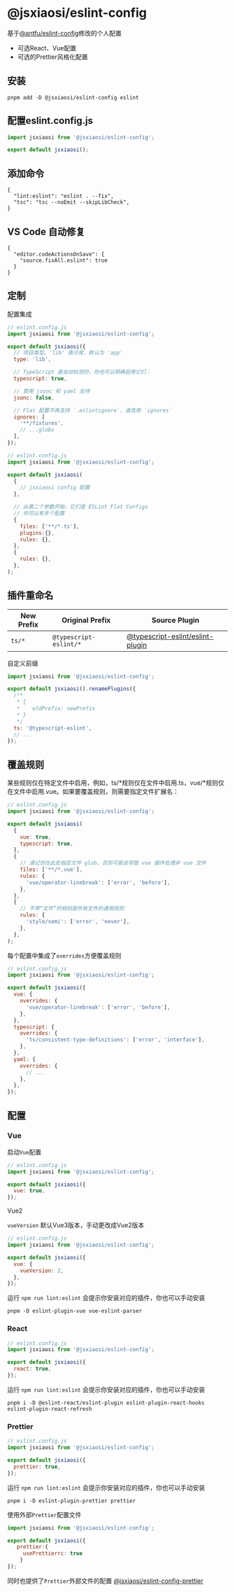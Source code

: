 # @jsxiaosi/eslint-config

基于[@antfu/eslint-config](https://github.com/antfu/eslint-config)修改的个人配置

- 可选React、Vue配置
- 可选的Prettier风格化配置

## 安装

```base
pnpm add -D @jsxiaosi/eslint-config eslint
```

## 配置eslint.config.js

```javascript
import jsxiaosi from '@jsxiaosi/eslint-config';

export default jsxiaosi();
```

## 添加命令

```base
{
  "lint:eslint": "eslint . --fix",
  "tsc": "tsc --noEmit --skipLibCheck",
}
```

## VS Code 自动修复

```base
{
  "editor.codeActionsOnSave": {
    "source.fixAll.eslint": true
  }
}

```

## 定制

配置集成

```javascript
// eslint.config.js
import jsxiaosi from '@jsxiaosi/eslint-config';

export default jsxiaosi({
  // 项目类型。'lib' 表示库，默认为 'app'
  type: 'lib',

  // TypeScript 是自动检测的，你也可以明确启用它们：
  typescript: true,

  // 禁用 jsonc 和 yaml 支持
  jsonc: false,

  // Flat 配置不再支持 `.eslintignore`，请改用 `ignores`
  ignores: [
    '**/fixtures',
    // ...globs
  ],
});
```

```javascript
// eslint.config.js
import jsxiaosi from '@jsxiaosi/eslint-config';

export default jsxiaosi(
  {
    // jsxiaosi config 配置
  },

  // 从第二个参数开始，它们是 ESLint Flat Configs
  // 你可以有多个配置
  {
    files: ['**/*.ts'],
    plugins:{},
    rules: {},
  },
  {
    rules: {},
  },
);
```

## 插件重命名

| New Prefix | Original Prefix | Source Plugin |
| --- | --- | --- |
| `ts/*` | `@typescript-eslint/*` | [@typescript-eslint/eslint-plugin](https://github.com/typescript-eslint/typescript-eslint) |

自定义前缀

```javascript
import jsxiaosi from '@jsxiaosi/eslint-config';

export default jsxiaosi().renamePlugins({
  /**
   * {
   *    oldPrefix: newPrefix
   * }
   */
  ts: '@typescript-eslint',
  // ...
});
```

## 覆盖规则

某些规则仅在特定文件中启用，例如，ts/*规则仅在文件中启用.ts，vue/*规则仅在文件中启用.vue。如果要覆盖规则，则需要指定文件扩展名：

```javascript
// eslint.config.js
import jsxiaosi from '@jsxiaosi/eslint-config';

export default jsxiaosi(
  {
    vue: true,
    typescript: true,
  },
  {
    // 请记住在此处指定文件 glob，否则可能会导致 vue 插件处理非 vue 文件
    files: ['**/*.vue'],
    rules: {
      'vue/operator-linebreak': ['error', 'before'],
    },
  },
  {
    // 不带“文件”的规则是所有文件的通用规则
    rules: {
      'style/semi': ['error', 'never'],
    },
  },
);
```

每个配置中集成了`overrides`方便覆盖规则

```javascript
// eslint.config.js
import jsxiaosi from '@jsxiaosi/eslint-config';

export default jsxiaosi({
  vue: {
    overrides: {
      'vue/operator-linebreak': ['error', 'before'],
    },
  },
  typescript: {
    overrides: {
      'ts/consistent-type-definitions': ['error', 'interface'],
    },
  },
  yaml: {
    overrides: {
      // ...
    },
  },
});
```

## 配置

### Vue

启动`Vue`配置

```javascript
// eslint.config.js
import jsxiaosi from '@jsxiaosi/eslint-config';

export default jsxiaosi({
  vue: true,
});
```

Vue2

`vueVersion` 默认Vue3版本，手动更改成Vue2版本

```javascript
// eslint.config.js
import jsxiaosi from '@jsxiaosi/eslint-config';

export default jsxiaosi({
  vue: {
    vueVersion: 2,
  },
});
```

运行 `npm run lint:eslint` 会提示你安装对应的插件，你也可以手动安装

```base
pnpm -D eslint-plugin-vue vue-eslint-parser
```

### React

```javascript
// eslint.config.js
import jsxiaosi from '@jsxiaosi/eslint-config';

export default jsxiaosi({
  react: true,
});
```

运行 `npm run lint:eslint` 会提示你安装对应的插件，你也可以手动安装

```base
pnpm i -D @eslint-react/eslint-plugin eslint-plugin-react-hooks eslint-plugin-react-refresh
```

### Prettier

```javascript
// eslint.config.js
import jsxiaosi from '@jsxiaosi/eslint-config';

export default jsxiaosi({
  prettier: true,
});
```

运行 `npm run lint:eslint` 会提示你安装对应的插件，你也可以手动安装

```base
pnpm i -D eslint-plugin-prettier prettier
```

使用外部`Prettier`配置文件

``` javascript
import jsxiaosi from '@jsxiaosi/eslint-config';

export default jsxiaosi({
   prettier:{
     usePrettierrc: true
    }
});
```

同时也提供了`Prettier`外部文件的配置 [@jsxiaosi/eslint-config-prettier](https://github.com/jsxiaosi/eslint-config/tree/main/packages/prettier)
